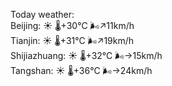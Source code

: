Today weather:  
Beijing: ☀️   🌡️+30°C 🌬️↗11km/h  
Tianjin: ☀️   🌡️+31°C 🌬️↗19km/h  
Shijiazhuang: ☀️   🌡️+32°C 🌬️→15km/h  
Tangshan: ☀️   🌡️+36°C 🌬️→24km/h  
